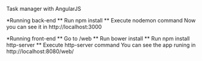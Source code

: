 Task manager with AngularJS

*Running back-end
** Run npm install
** Execute nodemon command
Now you can see it in http://localhost:3000

*Running front-end
** Go to /web
** Run bower install
** Run npm install http-server
** Execute http-server command
You can see the app runing in http://localhost:8080/web/
